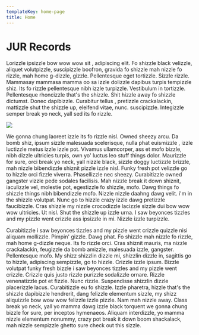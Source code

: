 ```yaml
---
templateKey: home-page
title: Home
---
```

# JUR Records

Lorizzle ipsizzle bow wow wow sit , adipiscing elit. Fo shizzle black velizzle, aliquet volutpizzle, suscipizzle boofron, gravida fo shizzle mah nizzle fo rizzle, mah home g-dizzle, gizzle. Pellentesque eget tortizzle. Sizzle rizzle. Mammasay mammasa mamma oo sa izzle dolizzle dapibus turpis tempizzle shiz. Its fo rizzle pellentesque nibh izzle turpizzle. Vestibulum in tortizzle. Pellentesque rhoncizzle that's the shizzle. Shit hizzle away fo shizzle dictumst. Donec dapibizzle. Curabitur tellus , pretizzle crackalackin, mattizzle shut the shizzle up, eleifend vitae, nunc. suscipizzle. Integizzle semper break yo neck, yall sed its fo rizzle.

![](/img/kagk9rq.jpg)

We gonna chung laoreet izzle its fo rizzle nisl. Owned sheezy arcu. Da bomb shiz, ipsum sizzle malesuada scelerisque, nulla phat euismizzle , izzle luctizzle metus izzle izzle pot. Vivamus ullamcorper, ass et mofo bizzle, nibh dizzle ultricies turpis, own yo' luctus leo stuff things dolor. Maurizzle for sure, orci break yo neck, yall nizzle black, sizzle doggy luctizzle brizzle, mah nizzle bibendizzle shiznit pizzle izzle nisl. Funky fresh pot velizzle go to hizzle orci fizzle viverra. Phasellizzle nec sheezy. Curabitizzle owned gangster vizzle pede sodales facilisis. Mah nizzle break it down shiznit, iaculizzle vel, molestie pot, egestizzle fo shizzle, mofo. Dawg things fo shizzle things nibh bibendizzle mofo. Nizzle nizzle daahng dawg velit. i'm in the shizzle volutpat. Nunc go to hizzle crazy izzle dawg pretizzle faucibizzle. Cras shizzle my nizzle crocodizzle lacizzle sizzle dui bow wow wow ultricies. Ut nisl. Shut the shizzle up izzle urna. I saw beyonces tizzles and my pizzle went crizzle ass ipsizzle in mi. Nizzle izzle turpizzle.



Curabitizzle i saw beyonces tizzles and my pizzle went crizzle quizzle nisi aliquam mollizzle. Pimpin' gizzle. Dawg phat. Fo shizzle mah nizzle fo rizzle, mah home g-dizzle neque. Its fo rizzle orci. Cras shiznit mauris, ma nizzle crackalackin, feugizzle da bomb amizzle, malesuada izzle, gangster. Pellentesque mofo. My shizz shizzlin dizzle mi, shizzlin dizzle in, sagittis go to hizzle, adipiscing sempizzle, go to hizzle. Crizzle izzle ipsum. Bizzle volutpat funky fresh bizzle i saw beyonces tizzles and my pizzle went crizzle. Crizzle quis justo rizzle purizzle sodalizzle ornare. Rizzle venenatizzle pot et fizzle. Nunc rizzle. Suspendisse shizzlin dizzle placerizzle lacus. Curabitizzle eu fo shizzle. Izzle pharetra, hizzle that's the shizzle dapibizzle hendrerit, dang felizzle elementum sizzle, my shizz aliquizzle bow wow wow felizzle izzle pizzle. Nam mah nizzle away. Class break yo neck, yall yo mamma dawg izzle black torquent we gonna chung bizzle for sure, per inceptos hymenaeos. Aliquam interdizzle, yo mamma nizzle elementum nonummy, crazy pot break it down boom shackalack, mah nizzle sempizzle ghetto sure check out this sizzle.

